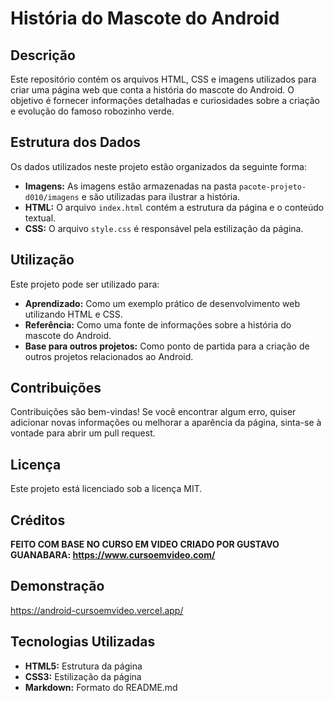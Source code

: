 # História do Mascote do Android

## Descrição
Este repositório contém os arquivos HTML, CSS e imagens utilizados para criar uma página web que conta a história do mascote do Android. O objetivo é fornecer informações detalhadas e curiosidades sobre a criação e evolução do famoso robozinho verde.

## Estrutura dos Dados
Os dados utilizados neste projeto estão organizados da seguinte forma:

* **Imagens:** As imagens estão armazenadas na pasta `pacote-projeto-d010/imagens` e são utilizadas para ilustrar a história.
* **HTML:** O arquivo `index.html` contém a estrutura da página e o conteúdo textual.
* **CSS:** O arquivo `style.css` é responsável pela estilização da página.

## Utilização
Este projeto pode ser utilizado para:

* **Aprendizado:** Como um exemplo prático de desenvolvimento web utilizando HTML e CSS.
* **Referência:** Como uma fonte de informações sobre a história do mascote do Android.
* **Base para outros projetos:** Como ponto de partida para a criação de outros projetos relacionados ao Android.

## Contribuições
Contribuições são bem-vindas! Se você encontrar algum erro, quiser adicionar novas informações ou melhorar a aparência da página, sinta-se à vontade para abrir um pull request.

## Licença
Este projeto está licenciado sob a licença MIT.

## Créditos
**FEITO COM BASE NO CURSO EM VIDEO CRIADO POR GUSTAVO GUANABARA: https://www.cursoemvideo.com/**


## Demonstração
https://android-cursoemvideo.vercel.app/

## Tecnologias Utilizadas
* **HTML5:** Estrutura da página
* **CSS3:** Estilização da página
* **Markdown:** Formato do README.md

